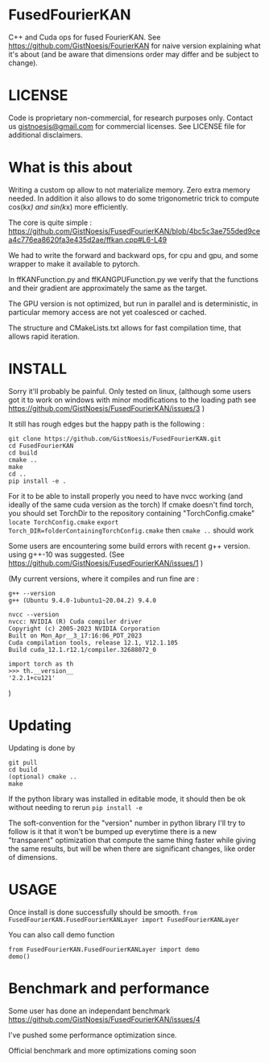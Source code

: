 # FusedFourierKAN
C++ and Cuda ops for fused FourierKAN. See https://github.com/GistNoesis/FourierKAN for naive version explaining what it's about (and be aware that dimensions order may differ and be subject to change). 

# LICENSE
Code is proprietary non-commercial, for research purposes only. 
Contact us gistnoesis@gmail.com for commercial licenses.
See LICENSE file for additional disclaimers.

# What is this about
Writing a custom op allow to not materialize memory. Zero extra memory needed. In addition it also allows to do some trigonometric trick to compute cos(k*x) and sin(k*x) more efficiently.

The core is quite simple : 
https://github.com/GistNoesis/FusedFourierKAN/blob/4bc5c3ae755ded9cea4c776ea8620fa3e435d2ae/ffkan.cpp#L6-L49

We had to write the forward and backward ops, for cpu and gpu, and some wrapper to make it available to pytorch.

In ffKANFunction.py and ffKANGPUFunction.py we verify that the functions and their gradient are approximately the same as the target.

The GPU version is not optimized, but run in parallel and is deterministic, in particular memory access are not yet coalesced or cached.

The structure and CMakeLists.txt allows for fast compilation time, that allows rapid iteration.

# INSTALL
Sorry it'll probably be painful. Only tested on linux, (although some users got it to work on windows with minor modifications to the loading path see https://github.com/GistNoesis/FusedFourierKAN/issues/3 )

It still has rough edges but the happy path is the following : 
```
git clone https://github.com/GistNoesis/FusedFourierKAN.git
cd FusedFourierKAN
cd build
cmake ..
make
cd ..
pip install -e .
```

For it to be able to install properly you need to have nvcc working (and ideally of the same cuda version as the torch)
If cmake doesn't find torch, you should set TorchDir to the repository containing "TorchConfig.cmake" 
```locate TorchConfig.cmake```
```export Torch_DIR=folderContainingTorchConfig.cmake```
then ```cmake ..``` should work

Some users are encountering some build errors with recent g++ version. using g++-10 was suggested. (See https://github.com/GistNoesis/FusedFourierKAN/issues/1 )

(My current versions, where it compiles and run fine are : 
```
g++ --version
g++ (Ubuntu 9.4.0-1ubuntu1~20.04.2) 9.4.0
```
```
nvcc --version
nvcc: NVIDIA (R) Cuda compiler driver
Copyright (c) 2005-2023 NVIDIA Corporation
Built on Mon_Apr__3_17:16:06_PDT_2023
Cuda compilation tools, release 12.1, V12.1.105
Build cuda_12.1.r12.1/compiler.32688072_0
```
```
import torch as th
>>> th.__version__
'2.2.1+cu121'
```
)

# Updating

Updating is done by
```
git pull
cd build
(optional) cmake .. 
make
```
If the python library was installed in editable mode, it should then be ok without needing to rerun ```pip install -e```

The soft-convention for the "version" number in python library I'll try to follow is it that it won't be bumped up everytime there is a new "transparent" optimization that compute the same thing faster while giving the same results, but will be when there are significant changes, like order of dimensions.

# USAGE

Once install is done successfully should be smooth.
```from FusedFourierKAN.FusedFourierKANLayer import FusedFourierKANLayer```

You can also call demo function
```
from FusedFourierKAN.FusedFourierKANLayer import demo
demo()
```

# Benchmark and performance

Some user has done an independant benchmark https://github.com/GistNoesis/FusedFourierKAN/issues/4

I've pushed some performance optimization since.

Official benchmark and more optimizations coming soon


